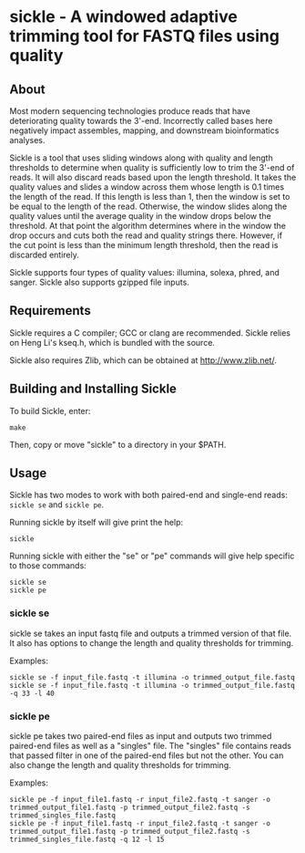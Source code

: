 # sickle - A windowed adaptive trimming tool for FASTQ files using quality

## About

Most modern sequencing technologies produce reads that have
deteriorating quality towards the 3'-end. Incorrectly called bases
here negatively impact assembles, mapping, and downstream
bioinformatics analyses.

Sickle is a tool that uses sliding windows along with quality and length
thresholds to determine when quality is sufficiently low to trim the 
3'-end of reads.  It will also discard reads based upon the length threshold.
It takes the quality values and slides a window across them whose length is 0.1
times the length of the read.  If this length is less than 1, then the window
is set to be equal to the length of the read.  Otherwise, the window slides
along the quality values until the average quality in the window drops 
below the threshold.  At that point the algorithm determines where in the 
window the drop occurs and cuts both the read and quality strings there. 
However, if the cut point is less than the minimum length threshold, then
the read is discarded entirely. 

Sickle supports four types of quality values: illumina, solexa, phred, and sanger.
Sickle also supports gzipped file inputs.

## Requirements 

Sickle requires a C compiler; GCC or clang are recommended. Sickle
relies on Heng Li's kseq.h, which is bundled with the source.

Sickle also requires Zlib, which can be obtained at
<http://www.zlib.net/>.

## Building and Installing Sickle

To build Sickle, enter:

    make

Then, copy or move "sickle" to a directory in your $PATH.

## Usage

Sickle has two modes to work with both paired-end and single-end
reads: `sickle se` and `sickle pe`.

Running sickle by itself will give print the help:

    sickle

Running sickle with either the "se" or "pe" commands will give help specific to those commands:

    sickle se
    sickle pe

### sickle se

sickle se takes an input fastq file and outputs a trimmed version of that file. 
It also has options to change the length and quality thresholds for trimming.

Examples:

    sickle se -f input_file.fastq -t illumina -o trimmed_output_file.fastq
    sickle se -f input_file.fastq -t illumina -o trimmed_output_file.fastq -q 33 -l 40

### sickle pe

sickle pe takes two paired-end files as input and outputs two trimmed paired-end files 
as well as a "singles" file.  The "singles" file contains reads that passed filter in one of the
paired-end files but not the other.  You can also change the length and quality thresholds 
for trimming.

Examples:

    sickle pe -f input_file1.fastq -r input_file2.fastq -t sanger -o trimmed_output_file1.fastq -p trimmed_output_file2.fastq -s trimmed_singles_file.fastq
    sickle pe -f input_file1.fastq -r input_file2.fastq -t sanger -o trimmed_output_file1.fastq -p trimmed_output_file2.fastq -s trimmed_singles_file.fastq -q 12 -l 15

